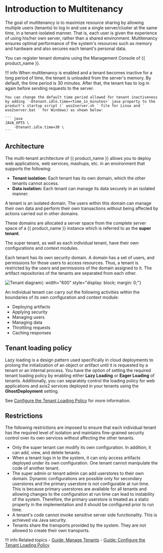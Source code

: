 # Introduction to Multitenancy

The goal of multitenancy is to maximize resource sharing by allowing multiple users (tenants) to log in and use a single server/cluster at the same time, in a tenant-isolated manner. That is, each user is given the experience of using his/her own server, rather than a shared environment. Multitenancy ensures optimal performance of the system's resources such as memory and hardware and also secures each tenant's personal data.

You can register tenant domains using the Management Console of  {{ product_name }}.

!!! info 
    When multitenancy is enabled and a tenant becomes inactive for a long period of time, the tenant is unloaded from the server's memory. By default, the time period is 30 minutes. After that, the tenant has to log in again before sending requests to the server.
    
    You can change the default time period allowed for tenant inactiveness by adding `-Dtenant.idle.time=<time_in_minutes>` java property to the product's startup script (` wso2server.sh ` file for Linux and ` wso2server.bat ` for Windows) as shown below:

    ``` java
    JAVA_OPTS \
        -Dtenant.idle.time=30 \
    ```

## Architecture

The multi-tenant architecture of  {{ product_name }} allows you to deploy web applications, web services, mashups, etc. in an environment that supports the following:

- **Tenant isolation:** Each tenant has its own domain, which the other tenants cannot access.
- **Data isolation:** Each tenant can manage its data securely in an isolated manner.

A tenant is an isolated domain. The users within this domain can manage their own data and perform their own transactions without being affected by actions carried out in other domains.

These domains are allocated a server space from the complete server space of a  {{ product_name }} instance which is referred to as the **super tenant**.

The super tenant, as well as each individual tenant, have their own configurations and context modules.

Each tenant has its own security domain. A domain has a set of users, and permissions for those users to access resources. Thus, a tenant is restricted by the users and permissions of the domain assigned to it. The artifact repositories of the tenants are separated from each other.

![Tenant diagram]({{base_path}}/assets/img/guides/multitenancy/tenant-diagram.png){: width="600" style="display: block; margin: 0;"}

An individual tenant can carry out the following activities within the boundaries of its own configuration and context module:

- Deploying artifacts
- Applying security
- Managing users
- Managing data
- Throttling requests
- Caching responses

## Tenant loading policy

Lazy loading is a design pattern used specifically in cloud deployments to prolong the initialization of an object or artifact until it is requested by a tenant or an internal process. You have the option of setting the required tenant loading policy by enabling either **Lazy Loading** or **Eager Loading** of tenants. Additionally, you can separately control the loading policy for web applications and axis2 services deployed in your tenants using the **GhostDeployment** setting.

See [Configure the Tenant Loading Policy]({{base_path}}/guides/multitenancy/configure-the-tenant-loading-policy) for more information.

## Restrictions

The following restrictions are imposed to ensure that each individual tenant has the required level of isolation and maintains fine-grained security control over its own services without affecting the other tenants.

- Only the super tenant can modify its own configuration. In addition, it can add, view, and delete tenants.
- When a tenant logs in to the system, it can only access artifacts deployed under its own configuration. One tenant cannot manipulate the code of another tenant.
- The super admin or tenant admin can add userstores to their own domain. Dynamic configurations are possible only for secondary userstores and the primary userstore is not configurable at run time. This is because primary userstores are available for all tenants and allowing changes to the configuration at run time can lead to instability of the system. Therefore, the primary userstore is treated as a static property in the implementation and it should be configured prior to run time.
- A tenant's code cannot invoke sensitive server side functionality. This is achieved via Java security.
- Tenants share the transports provided by the system. They are not allowed to create their own transports.


!!! info Related topics
    - [Guide: Manage Tenants]({{base_path}}/guides/multitenancy/manage-tenants/)
    - [Guide: Configure the Tenant Loading Policy]({{base_path}}/guides/multitenancy/configure-the-tenant-loading-policy/)